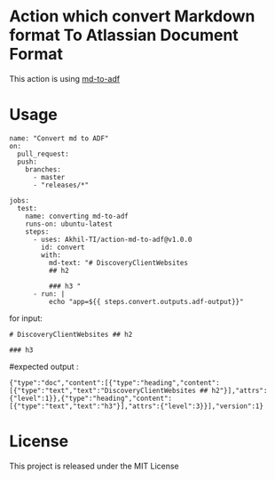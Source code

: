 # Action which convert Markdown format To Atlassian Document Format

This action is using [md-to-adf](https://github.com/b-yond-infinite-network/md-to-adf)

# Usage

```
name: "Convert md to ADF"
on:
  pull_request:
  push:
    branches:
      - master
      - "releases/*"

jobs:
  test:
    name: converting md-to-adf
    runs-on: ubuntu-latest
    steps:
      - uses: Akhil-TI/action-md-to-adf@v1.0.0
        id: convert
        with:
          md-text: "# DiscoveryClientWebsites   
          ## h2
          
          ### h3 "
      - run: |
          echo "app=${{ steps.convert.outputs.adf-output}}"
```
for input:

```
# DiscoveryClientWebsites ## h2
          
### h3
``` 
#expected output :
```
{"type":"doc","content":[{"type":"heading","content":[{"type":"text","text":"DiscoveryClientWebsites ## h2"}],"attrs":{"level":1}},{"type":"heading","content":[{"type":"text","text":"h3"}],"attrs":{"level":3}}],"version":1}
```
# License

This project is released under the MIT License
